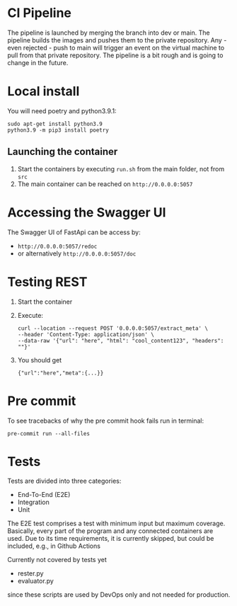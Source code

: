 # CI Pipeline

The pipeline is launched by merging the branch into dev or main.
The pipeline builds the images and pushes them to the private repository.
Any - even rejected - push to main will trigger an event on the virtual machine to pull from that private repository.
The pipeline is a bit rough and is going to change in the future.

# Local install

You will need poetry and python3.9.1:

`sudo apt-get install python3.9`     
`python3.9 -m pip3 install poetry`

## Launching the container

1. Start the containers by executing `run.sh` from the main folder, not from `src`
2. The main container can be reached on `http://0.0.0.0:5057`

# Accessing the Swagger UI

The Swagger UI of FastApi can be access by:

- `http://0.0.0.0:5057/redoc`
- or alternatively `http://0.0.0.0:5057/doc`

# Testing REST

1. Start the container
2. Execute:
   
    ```
    curl --location --request POST '0.0.0.0:5057/extract_meta' \
    --header 'Content-Type: application/json' \
    --data-raw '{"url": "here", "html": "cool_content123", "headers": ""}'
    ```
   
3. You should get
   
    ```
   {"url":"here","meta":{...}}     
    ```

# Pre commit

To see tracebacks of why the pre commit hook fails run in terminal:

```
pre-commit run --all-files 
```


# Tests

Tests are divided into three categories:

- End-To-End (E2E)
- Integration
- Unit

The E2E test comprises a test with minimum input but maximum coverage.
Basically, every part of the program and any connected containers are used.
Due to its time requirements, it is currently skipped, but could be included, e.g., in Github Actions

Currently not covered by tests yet

- rester.py
- evaluator.py

since these scripts are used by DevOps only and not needed for production.